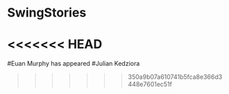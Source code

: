 # SwingStories
<<<<<<< HEAD
=======
#Euan Murphy has appeared
#Julian Kedziora
>>>>>>> 350a9b07a610741b5fca8e366d3448e7601ec51f
